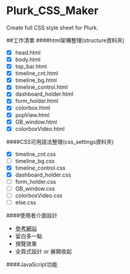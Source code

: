 # Plurk_CSS_Maker
Create full CSS style sheet for Plurk.

##工作清單
####html架構整理(structure資料夾)
- [x] head.html
- [x] body.html
- [x] top_bar.html
- [x] timeline_cnt.html
- [x] timeline_bg.html
- [x] timeline_control.html
- [x] dashboard_holder.html
- [x] form_holder.html
- [x] colorbox.html
- [x] popView.html
- [x] GB_window.html
- [x] colorboxVideo.html

####CSS可用語法整理(css_settings資料夾)
- [x] timeline_cnt.css
- [ ] timeline_bg.css
- [x] timeline_control.css
- [x] dashboard_holder.css
- [ ] form_holder.css
- [ ] GB_window.css
- [ ] colorboxVideo.css
- [ ] else.css

####使用者介面設計
- [參考網站](http://getbootstrap.com/customize/)
- 留白多一點
- 預覽效果
- 全頁式設計 or 展開收起

####JavaScript功能
